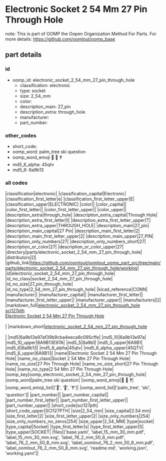 # Electronic Socket 2 54 Mm 27 Pin Through Hole  

note: This is part of OOMP the Oopen Organization Method For Parts. For more details: https://github.com/oomlout/oomp_base

##  part details





### id
* oomp_id: electronic_socket_2_54_mm_27_pin_through_hole
  * classification: electronic
  * type: socket
  * size: 2_54_mm
  * color: 
  * description_main: 27_pin
  * description_extra: through_hole
  * manufacturer: 
  * part_number: 

### other_codes
* short_code: 
* oomp_word: palm_tree ski question
* oomp_word_emoji :palm_tree: :ski: :question:
* md5_6_alpha: 45qtv
* md5_6: 6a9b13

### all codes 
|classification|electronic|
|classification_capital|Electronic|
|classification_first_letter|e|
|classification_first_letter_upper|E|
|classification_upper|ELECTRONIC|
|color||
|color_capital||
|color_first_letter||
|color_first_letter_upper||
|color_upper||
|description_extra|through_hole|
|description_extra_capital|Through Hole|
|description_extra_first_letter|t|
|description_extra_first_letter_upper|T|
|description_extra_upper|THROUGH_HOLE|
|description_main|27_pin|
|description_main_capital|27 Pin|
|description_main_first_letter|2|
|description_main_first_letter_upper|2|
|description_main_upper|27_PIN|
|description_only_numbers|27|
|description_only_numbers_short|27|
|description_or_color|27|
|description_or_color_upper|27|
|directory|parts/electronic_socket_2_54_mm_27_pin_through_hole|
|distributors|[]|
|github_link|https://github.com/oomlout/oomlout_oomp_part_src/tree/main/parts/electronic_socket_2_54_mm_27_pin_through_hole/working|
|id|electronic_socket_2_54_mm_27_pin_through_hole|
|id_no_class|socket_2_54_mm_27_pin_through_hole|
|id_no_size|27_pin_through_hole|
|id_no_type|2_54_mm_27_pin_through_hole|
|kicad_reference|CONN|
|manufacturer||
|manufacturer_capital||
|manufacturer_first_letter||
|manufacturer_first_letter_upper||
|manufacturer_upper||
|manufacturers|[]|
|markdown_full|[electronic_socket_2_54_mm_27_pin_through_hole](https://github.com/oomlout/oomlout_oomp_part_src/tree/main/parts/electronic_socket_2_54_mm_27_pin_through_hole/working)<br>[sci127pth](https://github.com/oomlout/oomlout_oomp_part_src/tree/main/parts/electronic_socket_2_54_mm_27_pin_through_hole/working)<br>[Electronic Socket 2 54 Mm 27 Pin Through Hole](https://github.com/oomlout/oomlout_oomp_part_src/tree/main/parts/electronic_socket_2_54_mm_27_pin_through_hole/working)<br><br>|
|markdown_short|[electronic_socket_2_54_mm_27_pin_through_hole](https://github.com/oomlout/oomlout_oomp_part_src/tree/main/parts/electronic_socket_2_54_mm_27_pin_through_hole/working)<br><br>|
|md5|6a9b13e97af39b9cba4eeca8c095cffe|
|md5_10|6a9b13e97a|
|md5_10_upper|6A9B13E97A|
|md5_5|6a9b1|
|md5_5_upper|6A9B1|
|md5_6|6a9b13|
|md5_6_alpha|45qtv|
|md5_6_alpha_upper|45QTV|
|md5_6_upper|6A9B13|
|name|Electronic Socket 2 54 Mm 27 Pin Through Hole|
|name_no_class|Socket 2 54 Mm 27 Pin Through Hole|
|name_no_size|27 Pin Through Hole|
|name_no_size_short|27 Pin Through Hole|
|name_no_type|2 54 Mm 27 Pin Through Hole|
|oomp_key|oomp_electronic_socket_2_54_mm_27_pin_through_hole|
|oomp_word|palm_tree ski question|
|oomp_word_emoji|:palm_tree: :ski: :question:|
|oomp_word_emoji_list|[':palm_tree:', ':ski:', ':question:']|
|oomp_word_list|['palm_tree', 'ski', 'question']|
|part_number||
|part_number_capital||
|part_number_first_letter||
|part_number_first_letter_upper||
|part_number_upper||
|short_code|sci127pth|
|short_code_upper|SCI127PTH|
|size|2_54_mm|
|size_capital|2.54 mm|
|size_first_letter|2|
|size_first_letter_upper|2|
|size_only_numbers|254|
|size_only_numbers_no_zeros|254|
|size_upper|2_54_MM|
|type|socket|
|type_capital|Socket|
|type_first_letter|s|
|type_first_letter_upper|S|
|type_upper|SOCKET|
|files|['base.yaml', 'label_15_mm_30_mm.pdf', 'label_15_mm_30_mm.svg', 'label_76_2_mm_50_8_mm.pdf', 'label_76_2_mm_50_8_mm.svg', 'label_oomlout_76_2_mm_50_8_mm.pdf', 'label_oomlout_76_2_mm_50_8_mm.svg', 'readme.md', 'working.json', 'working.yaml']|
